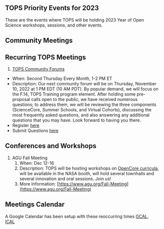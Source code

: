## TOPS Priority Events for 2023

These are the events where TOPS will be holding 2023 Year of Open Science workshops, sessions, and other events.

Community Meetings
-----------------

Recurring TOPS Meetings
-----------------
1. [TOPS Community Forums](../Community_Forums) 
- When: Second Thursday Every Month, 1-2 PM ET 
- Description: Our next community forum will be on Thursday, November 10, 2022 at 1 PM EDT (10 AM PDT). By popular demand, we will focus on the F.14, TOPS Training program element. After holding some pre-proposal calls open to the public, we have received numerous questions; to address them, we will be reviewing the three components (ScienceCore, Summer Schools, and Virtual Cohorts), discussing the most frequently asked questions, and also answering any additional questions that you may have. Look forward to having you there.
- Register [here](https://go.nasa.gov/3TnVRVE) 
- Submit Questions [here](https://nasa.cnf.io/sessions/kzbb/#!/dashboard) 
  
Conferences and Workshops
-----------------
1. AGU Fall Meeting
    1. When: Dec 12-16
    1. Description: TOPS will be hosting workshops on [OpenCore curricula](https://github.com/nasa/Transform-to-Open-Science/tree/main/docs/Area2_Capacity_Sharing/OpenCore), will be available in the NASA booth, will hold several townhalls and several innovation and oral sessions. Join us! 
    1. More Information: [https://www.agu.org/Fall-Meeting](https://www.agu.org/Fall-Meeting)

Meetings Calendar
-----------------

A Google Calendar has been setup with these reoccurring times [GCAL](https://calendar.google.com/calendar/embed?), [ICAL](https://calendar.google.com/calendar/ical/tce6loed2q1rnej3q8t3i0sha0%40group.calendar.google.com/public/basic.ics)
